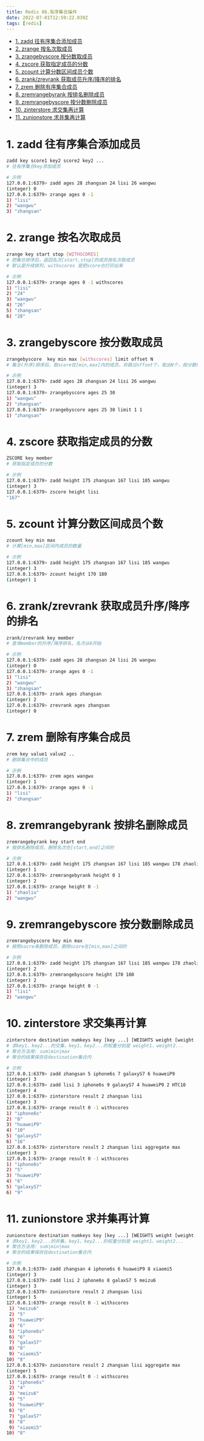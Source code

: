 ```yaml
---
title: Redis 06.有序集合操作
date: 2022-07-01T12:59:22.039Z
tags: [redis]
---
```

- [1. zadd 往有序集合添加成员](#1-zadd-往有序集合添加成员)
- [2. zrange 按名次取成员](#2-zrange-按名次取成员)
- [3. zrangebyscore 按分数取成员](#3-zrangebyscore-按分数取成员)
- [4. zscore 获取指定成员的分数](#4-zscore-获取指定成员的分数)
- [5. zcount 计算分数区间成员个数](#5-zcount-计算分数区间成员个数)
- [6. zrank/zrevrank 获取成员升序/降序的排名](#6-zrankzrevrank-获取成员升序降序的排名)
- [7. zrem 删除有序集合成员](#7-zrem-删除有序集合成员)
- [8. zremrangebyrank 按排名删除成员](#8-zremrangebyrank-按排名删除成员)
- [9. zremrangebyscore 按分数删除成员](#9-zremrangebyscore-按分数删除成员)
- [10. zinterstore 求交集再计算](#10-zinterstore-求交集再计算)
- [11. zunionstore 求并集再计算](#11-zunionstore-求并集再计算)

# 1. zadd 往有序集合添加成员

```bash
zadd key score1 key2 score2 key2 ...
# 往有序集合key添加成员

# 示例
127.0.0.1:6379> zadd ages 28 zhangsan 24 lisi 26 wangwu
(integer) 0
127.0.0.1:6379> zrange ages 0 -1
1) "lisi"
2) "wangwu"
3) "zhangsan"
```

# 2. zrange 按名次取成员

```bash
zrange key start stop [WITHSCORES]
# 把集合排序后，返回名次[start,stop]的成员按名次取成员
# 默认是升续排列，withscores 是把score也打印出来

# 示例
127.0.0.1:6379> zrange ages 0 -1 withscores
1) "lisi"
2) "24"
3) "wangwu"
4) "26"
5) "zhangsan"
6) "28"
```

# 3. zrangebyscore 按分数取成员

```bash
zrangebyscore  key min max [withscores] limit offset N
# 集合(升序)排序后，取score在[min,max]内的成员，并跳过offset个，取出N个，按分数取成员

# 示例
127.0.0.1:6379> zadd ages 28 zhangsan 24 lisi 26 wangwu
(integer) 3
127.0.0.1:6379> zrangebyscore ages 25 30
1) "wangwu"
2) "zhangsan"
127.0.0.1:6379> zrangebyscore ages 25 30 limit 1 1
1) "zhangsan"
```

# 4. zscore 获取指定成员的分数

```bash
ZSCORE key member
# 获取指定成员的分数

# 示例
127.0.0.1:6379> zadd height 175 zhangsan 167 lisi 185 wangwu
(integer) 3
127.0.0.1:6379> zscore height lisi
"167"
```

# 5. zcount 计算分数区间成员个数

```bash
zcount key min max
# 计算[min,max]区间内成员的数量

# 示例
127.0.0.1:6379> zadd height 175 zhangsan 167 lisi 185 wangwu
(integer) 3
127.0.0.1:6379> zcount height 170 180
(integer) 1
```

# 6. zrank/zrevrank 获取成员升序/降序的排名

```bash
zrank/zrevrank key member
# 查询member的升序/降序排名，名次从0开始

# 示例
127.0.0.1:6379> zadd ages 28 zhangsan 24 lisi 26 wangwu
(integer) 0
127.0.0.1:6379> zrange ages 0 -1
1) "lisi"
2) "wangwu"
3) "zhangsan"
127.0.0.1:6379> zrank ages zhangsan
(integer) 2
127.0.0.1:6379> zrevrank ages zhangsan
(integer) 0
```

# 7. zrem 删除有序集合成员

```bash
zrem key value1 value2 ..
# 删除集合中的成员

# 示例
127.0.0.1:6379> zrem ages wangwu
(integer) 1
127.0.0.1:6379> zrange ages 0 -1
1) "lisi"
2) "zhangsan"
```

# 8. zremrangebyrank 按排名删除成员

```bash
zremrangebyrank key start end
# 按排名删除成员，删除名次在[start,end]之间的

# 示例
127.0.0.1:6379> zadd height 175 zhangsan 167 lisi 185 wangwu 178 zhaoliu
(integer) 1
127.0.0.1:6379> zremrangebyrank height 0 1
(integer) 2
127.0.0.1:6379> zrange height 0 -1
1) "zhaoliu"
2) "wangwu"
```

# 9. zremrangebyscore 按分数删除成员

```bash
zremrangebyscore key min max
# 按照socre来删除成员，删除score在[min,max]之间的

# 示例
127.0.0.1:6379> zadd height 175 zhangsan 167 lisi 185 wangwu 178 zhaoliu
(integer) 2
127.0.0.1:6379> zremrangebyscore height 170 180
(integer) 2
127.0.0.1:6379> zrange height 0 -1
1) "lisi"
2) "wangwu"
```

# 10. zinterstore 求交集再计算

```bash
zinterstore destination numkeys key [key ...] [WEIGHTS weight [weight ...]] [AGGREGATE SUM|MIN|MAX]
# 求key1、key2...的交集，key1、key2...的权重分别是 weight1、weight2...
# 聚合方法用: sum|min|max
# 聚合的结果保存在destination集合内

# 示例
127.0.0.1:6379> zadd zhangsan 5 iphone6s 7 galaxyS7 6 huaweiP9
(integer) 3
127.0.0.1:6379> zadd lisi 3 iphone6s 9 galaxyS7 4 huaweiP9 2 HTC10
(integer) 4
127.0.0.1:6379> zinterstore result 2 zhangsan lisi
(integer) 3
127.0.0.1:6379> zrange result 0 -1 withscores
1) "iphone6s"
2) "8"
3) "huaweiP9"
4) "10"
5) "galaxyS7"
6) "16"
127.0.0.1:6379> zinterstore result 2 zhangsan lisi aggregate max
(integer) 3
127.0.0.1:6379> zrange result 0 -1 withscores
1) "iphone6s"
2) "5"
3) "huaweiP9"
4) "6"
5) "galaxyS7"
6) "9"
```

# 11. zunionstore 求并集再计算

```bash
zunionstore destination numkeys key [key ...] [WEIGHTS weight [weight ...]] [AGGREGATE SUM|MIN|MAX]
# 求key1、key2...的并集，key1、key2...的权重分别是 weight1、weight2...
# 聚合方法用: sum|min|max
# 聚合的结果保存在destination集合内

# 示例
127.0.0.1:6379> zadd zhangsan 4 iphone6s 6 huaweiP9 8 xiaomi5
(integer) 3
127.0.0.1:6379> zadd lisi 2 iphone6s 8 galaxS7 5 meizu6
(integer) 3
127.0.0.1:6379> zunionstore result 2 zhangsan lisi
(integer) 5
127.0.0.1:6379> zrange result 0 -1 withscores
 1) "meizu6"
 2) "5"
 3) "huaweiP9"
 4) "6"
 5) "iphone6s"
 6) "6"
 7) "galaxS7"
 8) "8"
 9) "xiaomi5"
10) "8"
127.0.0.1:6379> zunionstore result 2 zhangsan lisi aggregate max
(integer) 5
127.0.0.1:6379> zrange result 0 -1 withscores
 1) "iphone6s"
 2) "4"
 3) "meizu6"
 4) "5"
 5) "huaweiP9"
 6) "6"
 7) "galaxS7"
 8) "8"
 9) "xiaomi5"
10) "8"
```